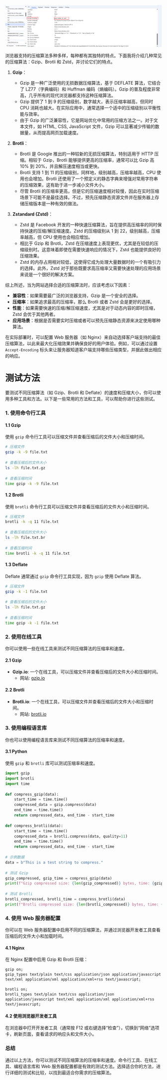 ![image-20241203165226093](./assets/image-20241203165226093.png)

浏览器支持的压缩算法多种多样，每种都有其独特的特点。下面我将介绍几种常见的压缩算法：Gzip、Brotli 和 Zstd，并讨论它们的特点。

1. **Gzip**：
   - Gzip 是一种广泛使用的无损数据压缩算法，基于 DEFLATE 算法，它结合了 LZ77（字典编码）和 Huffman 编码（熵编码）。Gzip 的普及程度非常高，几乎所有的现代浏览器都支持这种压缩算法。
   - Gzip 提供了 1 到 9 的压缩级别，数字越大，表示压缩率越高，但同时 CPU 消耗也越大。在实际应用中，通常选择一个适中的压缩级别以平衡性能与效率。
   - 由于 Gzip 的广泛兼容性，它是网站优化中常用的压缩方法之一。对于文本文件，如 HTML, CSS, JavaScript 文件，Gzip 可以显著减少传输的数据量，从而提高网页加载速度。

2. **Brotli**：
   - Brotli 是 Google 推出的一种较新的无损压缩算法，特别适用于 HTTP 压缩。相较于 Gzip，Brotli 能够提供更高的压缩率，通常可以比 Gzip 高 10% 到 20%，并且解压速度相当或更快。
   - Brotli 支持 1 到 11 的压缩级别，同样地，级别越高，压缩率越高，CPU 使用也会增加。Brotli 还使用了一个预定义的静态字典来增强对常用字符串的压缩效果，这有助于进一步减小文件大小。
   - 尽管 Brotli 的压缩率更高，但是它的压缩速度相对较慢，因此在实时压缩场景下可能不是最佳选择。不过，预先压缩静态资源文件并在服务器上存储压缩版本是一种有效的做法。

3. **Zstandard (Zstd)**：
   - Zstd 是 Facebook 开发的一种快速压缩算法，旨在提供高压缩率的同时保持快速的压缩/解压缩速度。Zstd 的压缩级别从 1 到 22，级别越高，压缩率越高，但 CPU 使用也会相应增加。
   - 相比于 Gzip 和 Brotli，Zstd 在压缩速度上表现更优，尤其是在较低的压缩级别时。这意味着即使在需要快速响应的情况下，Zstd 也能提供良好的压缩效果。
   - Zstd 的内存占用相对较低，这使得它成为处理大量数据时的一个有吸引力的选择。此外，Zstd 对于那些既要求高压缩率又需要快速处理的应用场景来说是一个很好的解决方案。

综上所述，当为网站选择合适的压缩算法时，应该考虑以下因素：
- **兼容性**：如果需要最广泛的浏览器支持，Gzip 是一个安全的选择。
- **压缩率**：如果追求最高的压缩率，那么 Brotli 或者 Zstd 会是更好的选择。
- **性能**：如果需要快速的压缩/解压缩速度，尤其是对于动态内容的即时压缩，Zstd 会优于其他两者。
- **应用场景**：根据是否需要实时压缩或者可以预先压缩静态资源来决定使用哪种算法。

在实际部署时，可以配置 Web 服务器（如 Nginx）来自动选择客户端支持的最佳压缩算法，以此来最大化压缩效果并确保良好的用户体验。例如，可以通过设置 `Accept-Encoding` 标头来让服务器知道客户端支持哪些压缩类型，并据此做出相应的响应。

# 测试方法

要测试不同压缩算法（如 Gzip、Brotli 和 Deflate）的速度和压缩大小，你可以使用多种工具和方法。以下是一些常用的方法和工具，可以帮助你进行这些测试。

### 1. 使用命令行工具

#### 1.1 Gzip

使用 `gzip` 命令行工具可以压缩文件并查看压缩后的文件大小和压缩时间。

```bash
# 压缩文件
gzip -k -9 file.txt

# 查看压缩后的文件大小
ls -lh file.txt.gz

# 查看压缩时间
time gzip -k -9 file.txt
```

#### 1.2 Brotli

使用 `brotli` 命令行工具可以压缩文件并查看压缩后的文件大小和压缩时间。

```bash
# 压缩文件
brotli -k -q 11 file.txt

# 查看压缩后的文件大小
ls -lh file.txt.br

# 查看压缩时间
time brotli -k -q 11 file.txt
```

#### 1.3 Deflate

Deflate 通常通过 `gzip` 命令行工具实现，因为 `gzip` 使用 Deflate 算法。

```bash
# 压缩文件
gzip -k -1 file.txt

# 查看压缩后的文件大小
ls -lh file.txt.gz

# 查看压缩时间
time gzip -k -1 file.txt
```

### 2. 使用在线工具

你可以使用一些在线工具来测试不同压缩算法的压缩率和速度。

#### 2.1 Gzip

- **Gzip.io**: 一个在线工具，可以压缩文件并查看压缩后的文件大小和压缩时间。
  - 网站: [gzip.io](https://www.gzip.io/)

#### 2.2 Brotli

- **Brotli.io**: 一个在线工具，可以压缩文件并查看压缩后的文件大小和压缩时间。
  - 网站: [brotli.io](https://www.brotli.io/)

### 3. 使用编程语言库

你也可以使用编程语言库来测试不同压缩算法的压缩率和速度。

#### 3.1 Python

使用 `gzip` 和 `brotli` 库可以测试压缩率和速度。

```python
import gzip
import brotli
import time

def compress_gzip(data):
    start_time = time.time()
    compressed_data = gzip.compress(data)
    end_time = time.time()
    return compressed_data, end_time - start_time

def compress_brotli(data):
    start_time = time.time()
    compressed_data = brotli.compress(data, quality=11)
    end_time = time.time()
    return compressed_data, end_time - start_time

# 示例数据
data = b"This is a test string to compress."

# 测试 Gzip
gzip_compressed, gzip_time = compress_gzip(data)
print(f"Gzip compressed size: {len(gzip_compressed)} bytes, time: {gzip_time} seconds")

# 测试 Brotli
brotli_compressed, brotli_time = compress_brotli(data)
print(f"Brotli compressed size: {len(brotli_compressed)} bytes, time: {brotli_time} seconds")
```

### 4. 使用 Web 服务器配置

你可以在 Web 服务器配置中启用不同的压缩算法，并通过浏览器开发者工具查看压缩后的文件大小和加载时间。

#### 4.1 Nginx

在 Nginx 配置中启用 Gzip 和 Brotli 压缩：

```nginx
gzip on;
gzip_types text/plain text/css application/json application/javascript text/xml application/xml application/xml+rss text/javascript;

brotli on;
brotli_types text/plain text/css application/json application/javascript text/xml application/xml application/xml+rss text/javascript;
```

#### 4.2 使用浏览器开发者工具

在浏览器中打开开发者工具（通常按 F12 或右键选择“检查”），切换到“网络”选项卡，刷新页面，查看请求的响应头和文件大小。

### 总结

通过以上方法，你可以测试不同压缩算法的压缩率和速度。命令行工具、在线工具、编程语言库和 Web 服务器配置都是有效的测试方法。选择适合你的方法，进行详细的测试和比较，以找到最适合你需求的压缩算法。